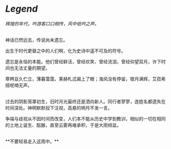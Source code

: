 # *Legend*

*辉煌的年代，吟游客口口相传，风中低吟之声。*

<br>
神话已然远去，传说尚未遗忘。

出生于时代更替之中的人们啊，化为史诗中遥不可及的符号。

遗忘是永恒的本能。他们曾经鲜活，曾经欢笑、曾经流泪，曾经仰望双月，许下时间也无法丈量的期望。

寒梣亘久伫立，薄暮霭霭，莱赫札忒阖上了眼；海风没有停留，银月满辉，艾菈希娅呢喃无声。

<br>
过去的阴影笼罩初生，旧时月光最终还是洒向新人。同行者寥寥，连姓名都遗失在时间深处。神明默默投下注视，高悬的明月不发一言。

争端与歧视从不因时间而改变，人们本不能从历史中学到教训，相似的一切在相同的土地上诞生、酝酿，直至云雾再难承积，于是大雨倾盆。

<br>
**不要轻易走入这雨中。**
